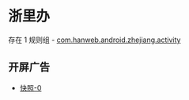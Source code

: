 # 浙里办

存在 1 规则组 - [com.hanweb.android.zhejiang.activity](/src/apps/com.hanweb.android.zhejiang.activity.ts)

## 开屏广告

- [快照-0](https://gkd-kit.songe.li/import/12913138)
